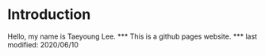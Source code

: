 <h1> Introduction </h1>
Hello, my name is Taeyoung Lee.
***
This is a github pages website.
***
last modified: 2020/06/10
